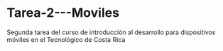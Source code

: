 # Tarea-2---Moviles
Segunda tarea del curso de introducción al desarrollo para dispositivos móviles en el Tecnológico de Costa Rica
